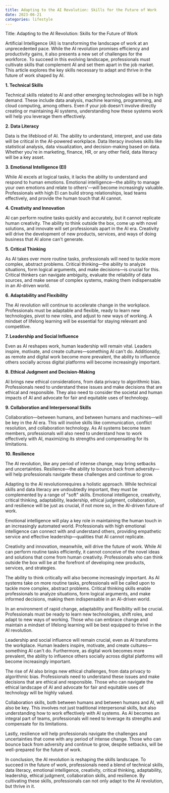 ```yaml
---
title: Adapting to the AI Revolution: Skills for the Future of Work
date: 2023-06-21
categories: lifestyle
---
```


Title: Adapting to the AI Revolution: Skills for the Future of Work

Artificial Intelligence (AI) is transforming the landscape of work at an unprecedented pace. While the AI revolution promises efficiency and productivity gains, it also presents a new set of challenges for the workforce. To succeed in this evolving landscape, professionals must cultivate skills that complement AI and set them apart in the job market. This article explores the key skills necessary to adapt and thrive in the future of work shaped by AI.

**1. Technical Skills**

Technical skills related to AI and other emerging technologies will be in high demand. These include data analysis, machine learning, programming, and cloud computing, among others. Even if your job doesn't involve directly creating or maintaining AI systems, understanding how these systems work will help you leverage them effectively.

**2. Data Literacy**

Data is the lifeblood of AI. The ability to understand, interpret, and use data will be critical in the AI-powered workplace. Data literacy involves skills like statistical analysis, data visualization, and decision-making based on data. Whether you're in marketing, finance, HR, or any other field, data literacy will be a key asset.

**3. Emotional Intelligence (EI)**

While AI excels at logical tasks, it lacks the ability to understand and respond to human emotions. Emotional intelligence—the ability to manage your own emotions and relate to others'—will become increasingly valuable. Professionals with high EI can build strong relationships, lead teams effectively, and provide the human touch that AI cannot.

**4. Creativity and Innovation**

AI can perform routine tasks quickly and accurately, but it cannot replicate human creativity. The ability to think outside the box, come up with novel solutions, and innovate will set professionals apart in the AI era. Creativity will drive the development of new products, services, and ways of doing business that AI alone can't generate.

**5. Critical Thinking**

As AI takes over more routine tasks, professionals will need to tackle more complex, abstract problems. Critical thinking—the ability to analyze situations, form logical arguments, and make decisions—is crucial for this. Critical thinkers can navigate ambiguity, evaluate the reliability of data sources, and make sense of complex systems, making them indispensable in an AI-driven world.

**6. Adaptability and Flexibility**

The AI revolution will continue to accelerate change in the workplace. Professionals must be adaptable and flexible, ready to learn new technologies, pivot to new roles, and adjust to new ways of working. A mindset of lifelong learning will be essential for staying relevant and competitive.

**7. Leadership and Social Influence**

Even as AI reshapes work, human leadership will remain vital. Leaders inspire, motivate, and create cultures—something AI can't do. Additionally, as remote and digital work become more prevalent, the ability to influence others socially across digital platforms will become increasingly important.

**8. Ethical Judgment and Decision-Making**

AI brings new ethical considerations, from data privacy to algorithmic bias. Professionals need to understand these issues and make decisions that are ethical and responsible. They also need to consider the societal and human impacts of AI and advocate for fair and equitable uses of technology.

**9. Collaboration and Interpersonal Skills**

Collaboration—between humans, and between humans and machines—will be key in the AI era. This will involve skills like communication, conflict resolution, and collaboration technology. As AI systems become team members, professionals will also need to understand how to work effectively with AI, maximizing its strengths and compensating for its limitations.

**10. Resilience**

The AI revolution, like any period of intense change, may bring setbacks and uncertainties. Resilience—the ability to bounce back from adversity—will help professionals navigate these challenges and continue to grow.

Adapting to the AI revolutionrequires a holistic approach. While technical skills and data literacy are undoubtedly important, they must be complemented by a range of "soft" skills. Emotional intelligence, creativity, critical thinking, adaptability, leadership, ethical judgment, collaboration, and resilience will be just as crucial, if not more so, in the AI-driven future of work.

Emotional intelligence will play a key role in maintaining the human touch in an increasingly automated world. Professionals with high emotional intelligence can connect with and understand others, providing empathetic service and effective leadership—qualities that AI cannot replicate.

Creativity and innovation, meanwhile, will drive the future of work. While AI can perform routine tasks efficiently, it cannot conceive of the novel ideas and solutions that come from human creativity. Professionals who can think outside the box will be at the forefront of developing new products, services, and strategies.

The ability to think critically will also become increasingly important. As AI systems take on more routine tasks, professionals will be called upon to tackle more complex, abstract problems. Critical thinking skills enable professionals to analyze situations, form logical arguments, and make informed decisions, making them indispensable in an AI-driven world.

In an environment of rapid change, adaptability and flexibility will be crucial. Professionals must be ready to learn new technologies, shift roles, and adapt to new ways of working. Those who can embrace change and maintain a mindset of lifelong learning will be best equipped to thrive in the AI revolution.

Leadership and social influence will remain crucial, even as AI transforms the workplace. Human leaders inspire, motivate, and create cultures—something AI can't do. Furthermore, as digital work becomes more prevalent, the ability to influence others socially across digital platforms will become increasingly important.

The rise of AI also brings new ethical challenges, from data privacy to algorithmic bias. Professionals need to understand these issues and make decisions that are ethical and responsible. Those who can navigate the ethical landscape of AI and advocate for fair and equitable uses of technology will be highly valued.

Collaboration skills, both between humans and between humans and AI, will also be key. This involves not just traditional interpersonal skills, but also understanding how to work effectively with AI systems. As AI becomes an integral part of teams, professionals will need to leverage its strengths and compensate for its limitations.

Lastly, resilience will help professionals navigate the challenges and uncertainties that come with any period of intense change. Those who can bounce back from adversity and continue to grow, despite setbacks, will be well-prepared for the future of work.

In conclusion, the AI revolution is reshaping the skills landscape. To succeed in the future of work, professionals need a blend of technical skills, data literacy, emotional intelligence, creativity, critical thinking, adaptability, leadership, ethical judgment, collaboration skills, and resilience. By cultivating these skills, professionals can not only adapt to the AI revolution, but thrive in it.